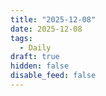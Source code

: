 ```yaml
---
title: "2025-12-08"
date: 2025-12-08
tags:
  - Daily
draft: true
hidden: false
disable_feed: false
---
```


